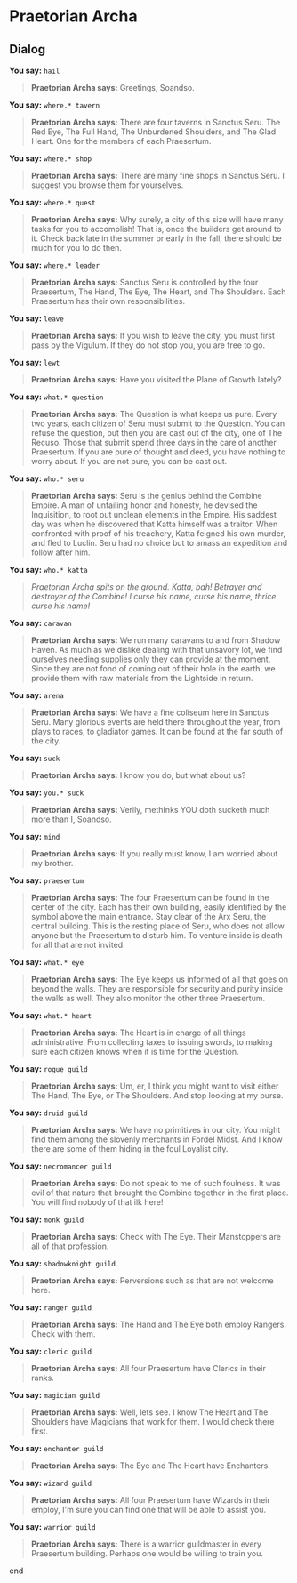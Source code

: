 # Praetorian Archa
## Dialog

**You say:** `hail`



>**Praetorian Archa says:** Greetings, Soandso.

**You say:** `where.* tavern`



>**Praetorian Archa says:** There are four taverns in Sanctus Seru.  The Red Eye, The Full Hand, The Unburdened Shoulders, and The Glad Heart.  One for the members of each Praesertum.

**You say:** `where.* shop`



>**Praetorian Archa says:** There are many fine shops in Sanctus Seru.  I suggest you browse them for yourselves.

**You say:** `where.* quest`



>**Praetorian Archa says:** Why surely, a city of this size will have many tasks for you to accomplish!  That is, once the builders get around to it.  Check back late in the summer or early in the fall, there should be much for you to do then.

**You say:** `where.* leader`



>**Praetorian Archa says:** Sanctus Seru is controlled by the four Praesertum, The Hand, The Eye, The Heart, and The Shoulders.  Each Praesertum has their own responsibilities.

**You say:** `leave`



>**Praetorian Archa says:** If you wish to leave the city, you must first pass by the Vigulum.  If they do not stop you, you are free to go.

**You say:** `lewt`



>**Praetorian Archa says:** Have you visited the Plane of Growth lately?

**You say:** `what.* question`



>**Praetorian Archa says:** The Question is what keeps us pure. Every two years, each citizen of Seru must submit to the Question. You can refuse the question, but then you are cast out of the city, one of The Recuso. Those that submit spend three days in the care of another Praesertum. If you are pure of thought and deed, you have nothing to worry about. If you are not pure, you can be cast out.

**You say:** `who.* seru`



>**Praetorian Archa says:** Seru is the genius behind the Combine Empire. A man of unfailing honor and honesty, he devised the Inquisition, to root out unclean elements in the Empire. His saddest day was when he discovered that Katta himself was a traitor. When confronted with proof of his treachery, Katta feigned his own murder, and fled to Luclin. Seru had no choice but to amass an expedition and follow after him.

**You say:** `who.* katta`



>*Praetorian Archa spits on the ground. Katta, bah! Betrayer and destroyer of the Combine! I curse his name, curse his name, thrice curse his name!*

**You say:** `caravan`



>**Praetorian Archa says:** We run many caravans to and from Shadow Haven. As much as we dislike dealing with that unsavory lot, we find ourselves needing supplies only they can provide at the moment. Since they are not fond of coming out of their hole in the earth, we provide them with raw materials from the Lightside in return.

**You say:** `arena`



>**Praetorian Archa says:** We have a fine coliseum here in Sanctus Seru. Many glorious events are held there throughout the year, from plays to races, to gladiator games. It can be found at the far south of the city.

**You say:** `suck`



>**Praetorian Archa says:** I know you do, but what about us?

**You say:** `you.* suck`



>**Praetorian Archa says:** Verily, methInks YOU doth sucketh much more than I, Soandso.

**You say:** `mind`



>**Praetorian Archa says:** If you really must know, I am worried about my brother.

**You say:** `praesertum`



>**Praetorian Archa says:** The four Praesertum can be found in the center of the city. Each has their own building, easily identified by the symbol above the main entrance. Stay clear of the Arx Seru, the central building. This is the resting place of Seru, who does not allow anyone but the Praesertum to disturb him. To venture inside is death for all that are not invited.

**You say:** `what.* eye`



>**Praetorian Archa says:** The Eye keeps us informed of all that goes on beyond the walls. They are responsible for security and purity inside the walls as well. They also monitor the other three Praesertum.

**You say:** `what.* heart`



>**Praetorian Archa says:** The Heart is in charge of all things administrative. From collecting taxes to issuing swords, to making sure each citizen knows when it is time for the Question.

**You say:** `rogue guild`



>**Praetorian Archa says:** Um, er, I think you might want to visit either The Hand, The Eye, or The Shoulders. And stop looking at my purse.

**You say:** `druid guild`



>**Praetorian Archa says:** We have no primitives in our city. You might find them among the slovenly merchants in Fordel Midst. And I know there are some of them hiding in the foul Loyalist city.

**You say:** `necromancer guild`



>**Praetorian Archa says:** Do not speak to me of such foulness. It was evil of that nature that brought the Combine together in the first place. You will find nobody of that ilk here!


**You say:** `monk guild`



>**Praetorian Archa says:** Check with The Eye. Their Manstoppers are all of that profession.

**You say:** `shadowknight guild`



>**Praetorian Archa says:** Perversions such as that are not welcome here.

**You say:** `ranger guild`



>**Praetorian Archa says:** The Hand and The Eye both employ Rangers.  Check with them.

**You say:** `cleric guild`



>**Praetorian Archa says:** All four Praesertum have Clerics in their ranks.

**You say:** `magician guild`



>**Praetorian Archa says:** Well, lets see.  I know The Heart and The Shoulders have Magicians that work for them.  I would check there first.

**You say:** `enchanter guild`



>**Praetorian Archa says:** The Eye and The Heart have Enchanters.

**You say:** `wizard guild`



>**Praetorian Archa says:** All four Praesertum have Wizards in their employ, I'm sure you can find one that will be able to assist you.

**You say:** `warrior guild`



>**Praetorian Archa says:** There is a warrior guildmaster in every Praesertum building.  Perhaps one would be willing to train you.


end
